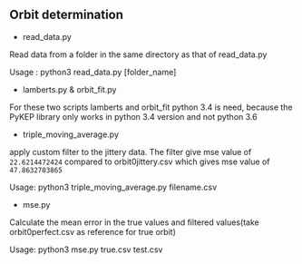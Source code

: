 ## Orbit determination

* read_data.py

Read data from a folder in the same directory as that of read_data.py

Usage : python3 read_data.py [folder_name]

* lamberts.py & orbit_fit.py

For these two scripts lamberts and orbit_fit python 3.4 is need, because the PyKEP library only works in python 3.4 version and
not python 3.6

* triple_moving_average.py

apply custom filter to the jittery data. The filter give mse value of `22.6214472424` compared to orbit0jittery.csv which gives mse value of `47.8632703865`

Usage: python3 triple_moving_average.py filename.csv

* mse.py

Calculate the mean error in the true values and filtered values(take orbit0perfect.csv as reference for true orbit)

Usage: python3 mse.py true.csv test.csv

